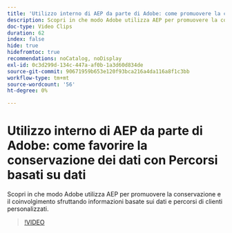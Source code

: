 ```yaml
---
title: 'Utilizzo interno di AEP da parte di Adobe: come promuovere la conservazione dei dati con Percorsi basati su dati'
description: Scopri in che modo Adobe utilizza AEP per promuovere la conservazione e il coinvolgimento sfruttando informazioni basate sui dati e percorsi di clienti personalizzati.
doc-type: Video Clips
duration: 62
index: false
hide: true
hidefromtoc: true
recommendations: noCatalog, noDisplay
exl-id: 0c3d299d-134c-447a-af0b-1a3d60d834de
source-git-commit: 90671959b653e120f93bca216a4da116a8f1c3bb
workflow-type: tm+mt
source-wordcount: '56'
ht-degree: 0%

---
```


# Utilizzo interno di AEP da parte di Adobe: come favorire la conservazione dei dati con Percorsi basati su dati

Scopri in che modo Adobe utilizza AEP per promuovere la conservazione e il coinvolgimento sfruttando informazioni basate sui dati e percorsi di clienti personalizzati.

<!-- 62_S655_3442541_61_adobes-internal-use-of-aep-driving-retention-with-datadriven-journeys -->
>[!VIDEO](https://video.tv.adobe.com/v/3458264/?learn=on&enablevpops=true)

